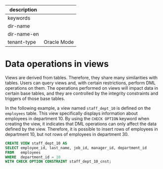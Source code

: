 |description||
|---|---|
|keywords||
|dir-name||
|dir-name-en||
|tenant-type|Oracle Mode|

# Data operations in views

Views are derived from tables. Therefore, they share many similarities with tables. Users can query views and, with certain restrictions, perform DML operations on them. The operations performed on views will impact data in certain base tables, and they are controlled by the integrity constraints and triggers of those base tables.

In the following example, a view named `staff_dept_10` is defined on the `employees` table. This view specifically displays information about employees in department 10. By using the `CHECK OPTION` keyword when creating the view, it indicates that DML operations can only affect the data defined by the view. Therefore, it is possible to insert rows of employees in department 10, but not rows of employees in department 30.

```sql
CREATE VIEW staff_dept_10 AS
SELECT employee_id, last_name, job_id, manager_id, department_id
FROM   employees
WHERE  department_id = 10
WITH CHECK OPTION CONSTRAINT staff_dept_10_cnst;
```


